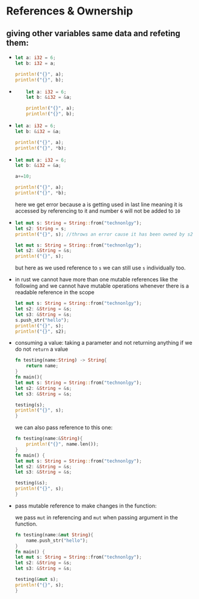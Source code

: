 # References & Ownership

## giving other variables same data and refeting them:

- ```rust
  let a: i32 = 6;
  let b: i32 = a;
  
  println!("{}", a);
  println!("{}", b);
  ```

- ```rust
      let a: i32 = 6;
      let b: &i32 = &a;
  
      println!("{}", a);
      println!("{}", b);
  ```

- ```rust
  let a: i32 = 6;
  let b: &i32 = &a;
  
  println!("{}", a);
  println!("{}", *b);
  ```

- ```rust
  let mut a: i32 = 6;
  let b: &i32 = &a;
  
  a+=10;
  
  println!("{}", a);
  println!("{}", *b);
  ```
  
  here we get error because a is getting used in last line meaning it is accessed by referencing to it and number `6` will not be added to `10`

- ```rust
  let mut s: String = String::from("technonlgy");
  let s2: String = s;
  println!("{}", s); //throws an error cause it has been owned by s2
  ```
  
  ```rust
  let mut s: String = String::from("technonlgy");
  let s2: &String = &s;
  println!("{}", s);
  ```
  
  but here as we used reference to `s` we can still use `s` individually too.

- in rust we cannot have more than one mutable references like the following and we cannot have mutable operations whenever there is a readable reference in the scope
  
  ```rust
  let mut s: String = String::from("technonlgy");
  let s2: &String = &s;
  let s3: &String = &s;
  s.push_str("hello");
  println!("{}", s);
  println!("{}", s2);
  ```

- consuming a value: taking a parameter and not returning anything if we do not `return` a value
  
  ```rust
  fn testing(name:String) -> String{
      return name;
  }
  fn main(){
  let mut s: String = String::from("technonlgy");
  let s2: &String = &s;
  let s3: &String = &s;
  
  testing(s);
  println!("{}", s);
  }
  ```
  
  we can also pass reference to this one:
  
  ```rust
  fn testing(name:&String){
      println!("{}", name.len());
  }
  fn main() {
  let mut s: String = String::from("technonlgy");
  let s2: &String = &s;
  let s3: &String = &s;
  
  testing(&s);
  println!("{}", s);
  }
  ```

- pass mutable reference to make changes in the function:
  
  we pass `mut` in referencing and `mut` when passing argument in the function.
  
  ```rust
  fn testing(name:&mut String){
      name.push_str("hello");
  }
  fn main() {
  let mut s: String = String::from("technonlgy");
  let s2: &String = &s;
  let s3: &String = &s;
  
  testing(&mut s);
  println!("{}", s);
  }
  ```
  
  


